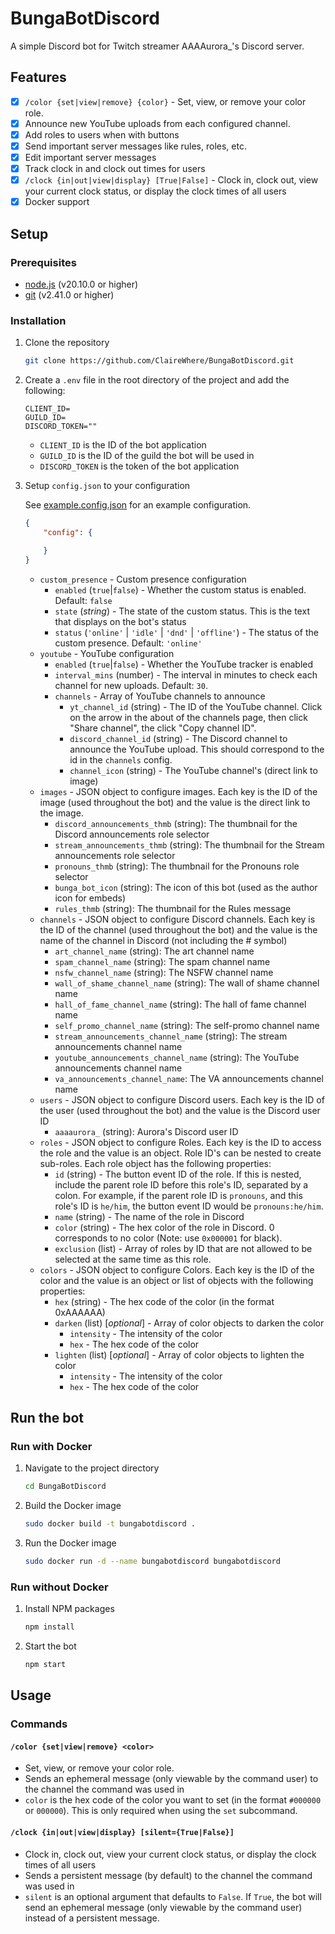# BungaBotDiscord

A simple Discord bot for Twitch streamer AAAAurora_'s Discord server.

## Features

- [x] `/color {set|view|remove} {color}` - Set, view, or remove your color role.
- [x] Announce new YouTube uploads from each configured channel.
- [x] Add roles to users when with buttons
- [x] Send important server messages like rules, roles, etc.
- [x] Edit important server messages
- [x] Track clock in and clock out times for users
- [x] `/clock {in|out|view|display} [True|False]` - Clock in, clock out, view
your current clock status, or display the clock times of all users
- [x] Docker support

## Setup

### Prerequisites

- [node.js](https://nodejs.org/en/) (v20.10.0 or higher)
- [git](https://git-scm.com/) (v2.41.0 or higher)

### Installation

1. Clone the repository

    ```sh
    git clone https://github.com/ClaireWhere/BungaBotDiscord.git
    ```

2. Create a `.env` file in the root directory of the project and add the following:

    ```env
    CLIENT_ID=
    GUILD_ID=
    DISCORD_TOKEN=""
    ```

    - `CLIENT_ID` is the ID of the bot application
    - `GUILD_ID` is the ID of the guild the bot will be used in
    - `DISCORD_TOKEN` is the token of the bot application

3. Setup `config.json` to your configuration

    See [example.config.json](example.config.json) for an example configuration.

    ```json
    {
        "config": {

        }
    }
    ```

    - `custom_presence` - Custom presence configuration
        - `enabled` (`true`|`false`) - Whether the custom status is enabled.
        Default: `false`
        - `state` (*string*) - The state of the custom status. This is the text that
        displays on the bot's status
        - `status` (`'online'` | `'idle'` | `'dnd'` | `'offline'`) - The status
        of the custom presence. Default: `'online'`
    - `youtube` - YouTube configuration
        - `enabled` (`true`|`false`) - Whether the YouTube tracker is enabled
        - `interval_mins` (number) - The interval in minutes to check each channel
        for new uploads. Default: `30`.
        - `channels` - Array of YouTube channels to announce
            - `yt_channel_id` (string) - The ID of the YouTube channel. Click on
            the arrow in the about of the channels page, then click
            "Share channel", the click "Copy channel ID".
            - `discord_channel_id` (string) - The Discord channel to announce
            the YouTube upload. This should correspond to the id in the
            `channels` config.
            - `channel_icon` (string) - The YouTube channel's (direct link
            to image)
    - `images` - JSON object to configure images. Each key is the ID of the image
    (used throughout the bot) and the value is the direct link to the image.
        - `discord_announcements_thmb` (string): The thumbnail for the Discord
        announcements role selector
        - `stream_announcements_thmb` (string): The thumbnail for the Stream
        announcements role selector
        - `pronouns_thmb` (string): The thumbnail for the Pronouns role selector
        - `bunga_bot_icon` (string): The icon of this bot (used as the author
        icon for embeds)
        - `rules_thmb` (string): The thumbnail for the Rules message
    - `channels` - JSON object to configure Discord channels. Each key is the ID
    of the channel (used throughout the bot) and the value is the name of the
    channel in Discord (not including the # symbol)
        - `art_channel_name` (string): The art channel name
        - `spam_channel_name` (string): The spam channel name
        - `nsfw_channel_name` (string): The NSFW channel name
        - `wall_of_shame_channel_name` (string): The wall of shame channel name
        - `hall_of_fame_channel_name` (string): The hall of fame channel name
        - `self_promo_channel_name` (string): The self-promo channel name
        - `stream_announcements_channel_name` (string): The stream announcements
        channel name
        - `youtube_announcements_channel_name` (string): The YouTube
        announcements channel
         name
        - `va_announcements_channel_name`: The VA announcements channel name
    - `users` - JSON object to configure Discord users. Each key is the ID of the
    user (used throughout the bot) and the value is the Discord user ID
        - `aaaaurora_` (string): Aurora's Discord user ID
    - `roles` - JSON object to configure Roles. Each key is the ID to access the
    role and the value is an object. Role ID's can be nested to create sub-roles.
    Each role object has the following properties:
        - `id` (string) - The button event ID of the role. If this is nested,
        include the parent role ID before this role's ID, separated by a colon.
        For example, if the parent role ID is `pronouns`, and this role's ID is
        `he/him`, the button event ID would be `pronouns:he/him`.
        - `name` (string) - The name of the role in Discord
        - `color` (string) - The hex color of the role in Discord. 0 corresponds
        to no color
        (Note: use `0x000001` for black).
        - `exclusion` (list) - Array of roles by ID that are not allowed to be selected
        at the same time as this role.
    - `colors` - JSON object to configure Colors. Each key is the ID of the color
    and the value is an object or list of objects with the following properties:
        - `hex` (string) - The hex code of the color (in the format 0xAAAAAA)
        - `darken` (list) [*optional*] - Array of color objects to darken the color
            - `intensity` - The intensity of the color
            - `hex` - The hex code of the color
        - `lighten` (list) [*optional*] - Array of color objects to lighten the color
            - `intensity` - The intensity of the color
            - `hex` - The hex code of the color

## Run the bot

### Run with Docker

1. Navigate to the project directory

    ```sh
    cd BungaBotDiscord
    ```

2. Build the Docker image

    ```sh
    sudo docker build -t bungabotdiscord .
    ```

3. Run the Docker image

    ```sh
    sudo docker run -d --name bungabotdiscord bungabotdiscord
    ```

### Run without Docker

1. Install NPM packages

    ```sh
    npm install
    ```

2. Start the bot

    ```sh
    npm start
    ```

## Usage

### Commands

#### `/color {set|view|remove} <color>`

- Set, view, or remove your color role.
- Sends an ephemeral message (only viewable by the command user) to the channel
the command was used in
- `color` is the hex code of the color you want to set (in the format `#000000`
or `000000`). This is only required when using the `set` subcommand.

#### `/clock {in|out|view|display} [silent={True|False}]`

- Clock in, clock out, view your current clock status, or display the clock
times of all users
- Sends a persistent message (by default) to the channel the command was used in
- `silent` is an optional argument that defaults to `False`. If `True`, the bot
will send an ephemeral message (only viewable by the command user) instead of a
persistent message.
